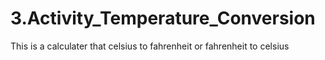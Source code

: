 # 3.Activity_Temperature_Conversion
 This is a calculater that celsius to fahrenheit or fahrenheit to celsius

